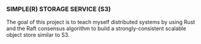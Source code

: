 ### SIMPLE(R) STORAGE SERVICE (S3) ###

The goal of this project is to teach myself distributed systems by using Rust and the Raft consensus algorithm to build a strongly-consistent scalable object store similar to S3.

